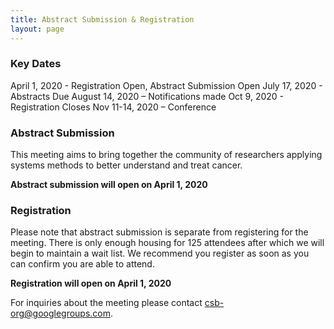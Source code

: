 ```yaml
---
title: Abstract Submission & Registration
layout: page
---
```


### Key Dates

April 1, 2020 - Registration Open, Abstract Submission Open
July 17, 2020 - Abstracts Due
August 14, 2020 – Notifications made
Oct 9, 2020 - Registration Closes
Nov 11-14, 2020 – Conference


### Abstract Submission

This meeting aims to bring together the community of researchers applying systems methods to better understand and treat cancer. 

**Abstract submission will open on April 1, 2020**

### Registration

Please note that abstract submission is separate from registering for the meeting. There is only enough housing for 125 attendees after which we will begin to maintain a wait list. We recommend you register as soon as you can confirm you are able to attend.

**Registration will open on April 1, 2020**

For inquiries about the meeting please contact <csb-org@googlegroups.com>.
